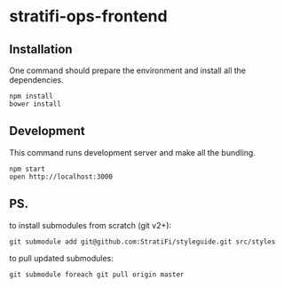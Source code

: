 # stratifi-ops-frontend


## Installation
One command should prepare the environment and install all the dependencies.
```
npm install
bower install
```


## Development
This command runs development server and make all the bundling.
```
npm start
open http://localhost:3000
```
## PS.  
to install submodules from scratch (git v2+):  
```
git submodule add git@github.com:StratiFi/styleguide.git src/styles
```

to pull updated submodules:  
```
git submodule foreach git pull origin master
```
